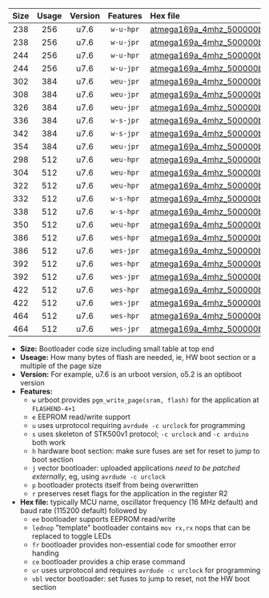 |Size|Usage|Version|Features|Hex file|
|:-:|:-:|:-:|:-:|:--|
|238|256|u7.6|`w-u-hpr`|[atmega169a_4mhz_500000bps_ur.hex](https://raw.githubusercontent.com/stefanrueger/urboot/main/atmega169a_4mhz_500000bps_ur.hex)|
|238|256|u7.6|`w-u-jpr`|[atmega169a_4mhz_500000bps_ur_vbl.hex](https://raw.githubusercontent.com/stefanrueger/urboot/main/atmega169a_4mhz_500000bps_ur_vbl.hex)|
|244|256|u7.6|`w-u-hpr`|[atmega169a_4mhz_500000bps_lednop_ur.hex](https://raw.githubusercontent.com/stefanrueger/urboot/main/atmega169a_4mhz_500000bps_lednop_ur.hex)|
|244|256|u7.6|`w-u-jpr`|[atmega169a_4mhz_500000bps_lednop_ur_vbl.hex](https://raw.githubusercontent.com/stefanrueger/urboot/main/atmega169a_4mhz_500000bps_lednop_ur_vbl.hex)|
|302|384|u7.6|`weu-jpr`|[atmega169a_4mhz_500000bps_ee_ur_vbl.hex](https://raw.githubusercontent.com/stefanrueger/urboot/main/atmega169a_4mhz_500000bps_ee_ur_vbl.hex)|
|308|384|u7.6|`weu-jpr`|[atmega169a_4mhz_500000bps_ee_lednop_ur_vbl.hex](https://raw.githubusercontent.com/stefanrueger/urboot/main/atmega169a_4mhz_500000bps_ee_lednop_ur_vbl.hex)|
|326|384|u7.6|`weu-jpr`|[atmega169a_4mhz_500000bps_ee_lednop_fr_ur_vbl.hex](https://raw.githubusercontent.com/stefanrueger/urboot/main/atmega169a_4mhz_500000bps_ee_lednop_fr_ur_vbl.hex)|
|336|384|u7.6|`w-s-jpr`|[atmega169a_4mhz_500000bps_vbl.hex](https://raw.githubusercontent.com/stefanrueger/urboot/main/atmega169a_4mhz_500000bps_vbl.hex)|
|342|384|u7.6|`w-s-jpr`|[atmega169a_4mhz_500000bps_lednop_vbl.hex](https://raw.githubusercontent.com/stefanrueger/urboot/main/atmega169a_4mhz_500000bps_lednop_vbl.hex)|
|354|384|u7.6|`weu-jpr`|[atmega169a_4mhz_500000bps_ee_lednop_fr_ce_ur_vbl.hex](https://raw.githubusercontent.com/stefanrueger/urboot/main/atmega169a_4mhz_500000bps_ee_lednop_fr_ce_ur_vbl.hex)|
|298|512|u7.6|`weu-hpr`|[atmega169a_4mhz_500000bps_ee_ur.hex](https://raw.githubusercontent.com/stefanrueger/urboot/main/atmega169a_4mhz_500000bps_ee_ur.hex)|
|304|512|u7.6|`weu-hpr`|[atmega169a_4mhz_500000bps_ee_lednop_ur.hex](https://raw.githubusercontent.com/stefanrueger/urboot/main/atmega169a_4mhz_500000bps_ee_lednop_ur.hex)|
|322|512|u7.6|`weu-hpr`|[atmega169a_4mhz_500000bps_ee_lednop_fr_ur.hex](https://raw.githubusercontent.com/stefanrueger/urboot/main/atmega169a_4mhz_500000bps_ee_lednop_fr_ur.hex)|
|332|512|u7.6|`w-s-hpr`|[atmega169a_4mhz_500000bps.hex](https://raw.githubusercontent.com/stefanrueger/urboot/main/atmega169a_4mhz_500000bps.hex)|
|338|512|u7.6|`w-s-hpr`|[atmega169a_4mhz_500000bps_lednop.hex](https://raw.githubusercontent.com/stefanrueger/urboot/main/atmega169a_4mhz_500000bps_lednop.hex)|
|350|512|u7.6|`weu-hpr`|[atmega169a_4mhz_500000bps_ee_lednop_fr_ce_ur.hex](https://raw.githubusercontent.com/stefanrueger/urboot/main/atmega169a_4mhz_500000bps_ee_lednop_fr_ce_ur.hex)|
|386|512|u7.6|`wes-hpr`|[atmega169a_4mhz_500000bps_ee.hex](https://raw.githubusercontent.com/stefanrueger/urboot/main/atmega169a_4mhz_500000bps_ee.hex)|
|386|512|u7.6|`wes-jpr`|[atmega169a_4mhz_500000bps_ee_vbl.hex](https://raw.githubusercontent.com/stefanrueger/urboot/main/atmega169a_4mhz_500000bps_ee_vbl.hex)|
|392|512|u7.6|`wes-hpr`|[atmega169a_4mhz_500000bps_ee_lednop.hex](https://raw.githubusercontent.com/stefanrueger/urboot/main/atmega169a_4mhz_500000bps_ee_lednop.hex)|
|392|512|u7.6|`wes-jpr`|[atmega169a_4mhz_500000bps_ee_lednop_vbl.hex](https://raw.githubusercontent.com/stefanrueger/urboot/main/atmega169a_4mhz_500000bps_ee_lednop_vbl.hex)|
|422|512|u7.6|`wes-hpr`|[atmega169a_4mhz_500000bps_ee_lednop_fr.hex](https://raw.githubusercontent.com/stefanrueger/urboot/main/atmega169a_4mhz_500000bps_ee_lednop_fr.hex)|
|422|512|u7.6|`wes-jpr`|[atmega169a_4mhz_500000bps_ee_lednop_fr_vbl.hex](https://raw.githubusercontent.com/stefanrueger/urboot/main/atmega169a_4mhz_500000bps_ee_lednop_fr_vbl.hex)|
|464|512|u7.6|`wes-hpr`|[atmega169a_4mhz_500000bps_ee_lednop_fr_ce.hex](https://raw.githubusercontent.com/stefanrueger/urboot/main/atmega169a_4mhz_500000bps_ee_lednop_fr_ce.hex)|
|464|512|u7.6|`wes-jpr`|[atmega169a_4mhz_500000bps_ee_lednop_fr_ce_vbl.hex](https://raw.githubusercontent.com/stefanrueger/urboot/main/atmega169a_4mhz_500000bps_ee_lednop_fr_ce_vbl.hex)|

- **Size:** Bootloader code size including small table at top end
- **Useage:** How many bytes of flash are needed, ie, HW boot section or a multiple of the page size
- **Version:** For example, u7.6 is an urboot version, o5.2 is an optiboot version
- **Features:**
  + `w` urboot provides `pgm_write_page(sram, flash)` for the application at `FLASHEND-4+1`
  + `e` EEPROM read/write support
  + `u` uses urprotocol requiring `avrdude -c urclock` for programming
  + `s` uses skeleton of STK500v1 protocol; `-c urclock` and `-c arduino` both work
  + `h` hardware boot section: make sure fuses are set for reset to jump to boot section
  + `j` vector bootloader: uploaded applications *need to be patched externally*, eg, using `avrdude -c urclock`
  + `p` bootloader protects itself from being overwritten
  + `r` preserves reset flags for the application in the register R2
- **Hex file:** typically MCU name, oscillator frequency (16 MHz default) and baud rate (115200 default) followed by
  + `ee` bootloader supports EEPROM read/write
  + `lednop` "template" bootloader contains `mov rx,rx` nops that can be replaced to toggle LEDs
  + `fr` bootloader provides non-essential code for smoother error handing
  + `ce` bootloader provides a chip erase command
  + `ur` uses urprotocol and requires `avrdude -c urclock` for programming
  + `vbl` vector bootloader: set fuses to jump to reset, not the HW boot section
